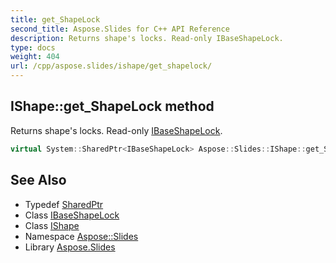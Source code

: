 ```yaml
---
title: get_ShapeLock
second_title: Aspose.Slides for C++ API Reference
description: Returns shape's locks. Read-only IBaseShapeLock.
type: docs
weight: 404
url: /cpp/aspose.slides/ishape/get_shapelock/
---
```

## IShape::get_ShapeLock method


Returns shape's locks. Read-only [IBaseShapeLock](../../ibaseshapelock/).

```cpp
virtual System::SharedPtr<IBaseShapeLock> Aspose::Slides::IShape::get_ShapeLock()=0
```

## See Also

* Typedef [SharedPtr](../../../system/sharedptr/)
* Class [IBaseShapeLock](../../ibaseshapelock/)
* Class [IShape](../)
* Namespace [Aspose::Slides](../../)
* Library [Aspose.Slides](../../../)
